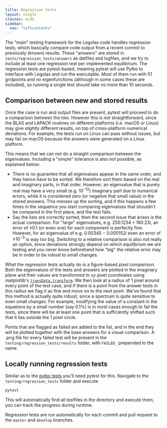```yaml
---
title: Regression tests
layout: single
classes: wide
sidebar:
  nav: "leftcontents"
---
```


The "main" testing framework for the Legolas code handles regression tests, which basically compare code
output from a recent commit to previously (known) results.
These "answers" are stored in `tests/regression_tests/answers` as datfiles and logfiles, and we try to include at least
one regression test per implemented equilibrium.
The regression tests are pytest-based, meaning pytest will use Pylbo to interface with Legolas and run the
executable. Most of them run with 51 gridpoints and no eigenfunctions (although in some cases these are included), so
running a single test should take no more than 10 seconds.

## Comparison between new and stored results
Once the case is run and output files are present, pytest will proceed to do a comparison between the two.
However this is not straightforward, since the BLAS and LAPACK routines on different platforms (i.e. macOS or Linux)
may give _slightly_ different results, on top of cross-platform numerical deviations. For example, the tests run
on Linux can pass without issues, but may fail on macOS because the answers were generated on a Linux platform.

This means that we can not do a straight comparison between the eigenvalues. Including a "simple" tolerance is also
not possible, as explained below:
- There is no guarantee that all eigenvalues appear in the same order, and they hence have to be sorted. We therefore
  sort them based on the real and imaginary parts, in that order. However, an eigenvalue that is purely real may have
  a very small (e.g. $10^{-12}$) imaginary part due to numerical errors, while it is considered zero 
  (or negative that small value) in the stored answers. This messes up the sorting, and if this happens a few times 
  in the sequence you start comparing eigenvalues that shouldn't be compared in the first place, and the test fails.
- Say the lists are correctly sorted, then the second issue that arises is the actual comparison. For "large" eigenvalues,
  e.g. $250.1234 + 180.23i$, an error of $\pm 0.1$ (or even one) for each component is perfectly fine. However, for
  an eigenvalue of e.g. $0.00345 - 0.000152i$ even an error of $\pm 10^{-3}$ is way too big. Switching to a relative
  comparison is also not really an option, since deviations strongly depend on which equilibrium we are testing and
  you never know beforehand how "big" the relative error may be in order to be robust to small changes.
  
What the regression tests actually do is a figure-based _pixel comparison_. Both the eigenvalues of the tests and answers
are plotted in the imaginary plane and their values are transformed to $xy$ pixel coordinates using matplotlib's
[`transData.transform`](https://matplotlib.org/3.1.1/api/transformations.html#module-matplotlib.transforms).
We then look at a radius of 1 pixel around every point of the test case, and if there is a point from the answer 
tests in this radius we flag it as fine and move on to the next point. 
We've found that this method is actually quite robust, since a spectrum is quite sensitive to
even small changes. For example, modifying the value of a constant in the equations by a small number (say 0.1%) 
is in most cases enough to fail the tests, since there will be at least one point that is sufficiently shifted 
such that it lies outside the 1 pixel circle.

Points that are flagged as failed are added to the list, and in the end they will be plotted together with the base answers
for a visual comparison. A .png file for every failed test will be present in the `testing/regression_tests/results` folder,
with `FAILED_` prepended to the name.

## Locally running regression tests
Similar as to the [pylbo tests](../test_pylbo) you'll need pytest for this. Navigate to the `testing/regression_tests`
folder and execute
```bash
pytest
```
This will automatically find all testfiles in the directory and execute them, you can track the progress during
runtime.

Regression tests are run automatically for each commit and pull request to the `master` and `develop` branches.